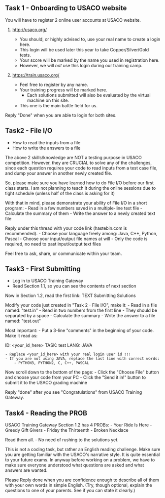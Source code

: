 Task 1 - Onboarding to USACO website
---
You will have to register 2 online user accounts at USACO website.

1)  http://usaco.org/
    - You should, or highly advised to, use your real name to create a login here.
    - This login will be used later this year to take Copper/Silver/Gold tests.
    - Your score will be marked by the name you used in registration here.
    - However, we will *not* use this login during our training camp.

2) https://train.usaco.org/
    - Feel free to register by any name.
    - Your training progress will be marked here.
        - Each solutions submitted will also be evaluated by the virtual machine on this site.
    - This one is the main battle field for us.

Reply "Done" when you are able to login for both sites.

Task2 - File I/O
---
- How to read the inputs from a file
- How to write the answers to a file

The above 2 skills/knowledge are NOT a testing purpose in USACO competition. However, they are CRUCIAL to solve any of the challenges, since each question requires your code to read inputs from a test case file, and dump your answer in another newly created file.

So, please make sure you have learned how to do File I/O before our first class starts. I am not planning to teach it during the online sessions due to tight schedule (unless half of the class is asking for it)

With that in mind, please demonstrate your ability of File I/O in a short program:
    - Read in a few numbers saved in a multiple-line text file
    - Calculate the summary of them
    - Write the answer to a newly created text file

Reply under this thread with your code link (hastebin.com is recommended).
    - Choose your language freely among: Java, C++, Python, Pascal
    - Choose your input/output file names at will
    - Only the code is required, no need to past input/output text files

Feel free to ask, share, or communicate within your team.

Task3 - First Submitting
---
- Log in to USACO Training Gateway
- Read Section 1.1, so you can see the contents of next section

Now in Section 1.2, read the first link: TEXT Submitting Solutions

Modify your code just created in "Task 2 - File I/O", make it:
    - Read in a file named: "test.in"
    - Read in two numbers from the first line
        - They should be separated by a space
    - Calculate the summary
    - Write the answer to a file named: "test.out"

Most important:
    - Put a 3-line "comments" in the beginning of your code. Make it read as:

ID: <your_id_here>
TASK: test
LANG: JAVA

    - Replace <your_id_here> with your real login user id !!!
    - If you are not using JAVA, replace the last line with correct words:
        - PYTHON3, PYTHON2, C, C++, PASCAL

Now scroll down to the bottom of the page:
    - Click the "Choose File" button and choose your code from your PC
    - Click the "Send it in!" button to submit it to the USACO grading machine

Reply "done" after you see "Congratulations" from USACO Training Gateway.

Task4 - Reading the PROB
---
USACO Training Gateway Section 1.2 has 4 PROBs:
    - Your Ride Is Here
    - Greedy Gift Givers
    - Friday the Thirteenth
    - Broken Necklace

Read them all.
    - No need of rushing to the solutions yet.

This is not a coding task, but rather an English reading challenge. Make sure you are getting familiar with the USACO's narrative style. It is quite essential to your future exams. In anyway before working on a problem, we have to make sure everyone understood what questions are asked and what answers are wanted.

Please Reply done when you are confidence enough to describe all of them with your own words in simple English. (Try, though optional, explain the questions to one of your parents. See if you can state it clearly.)
